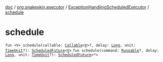 [doc](../../index.md) / [org.snakeskin.executor](../index.md) / [ExceptionHandlingScheduledExecutor](index.md) / [schedule](./schedule.md)

# schedule

`fun <V> schedule(callable: `[`Callable`](http://docs.oracle.com/javase/6/docs/api/java/util/concurrent/Callable.html)`<`[`V`](schedule.md#V)`>?, delay: `[`Long`](https://kotlinlang.org/api/latest/jvm/stdlib/kotlin/-long/index.html)`, unit: `[`TimeUnit`](http://docs.oracle.com/javase/6/docs/api/java/util/concurrent/TimeUnit.html)`?): `[`ScheduledFuture`](http://docs.oracle.com/javase/6/docs/api/java/util/concurrent/ScheduledFuture.html)`<`[`V`](schedule.md#V)`>`
`fun schedule(command: `[`Runnable`](http://docs.oracle.com/javase/6/docs/api/java/lang/Runnable.html)`?, delay: `[`Long`](https://kotlinlang.org/api/latest/jvm/stdlib/kotlin/-long/index.html)`, unit: `[`TimeUnit`](http://docs.oracle.com/javase/6/docs/api/java/util/concurrent/TimeUnit.html)`?): `[`ScheduledFuture`](http://docs.oracle.com/javase/6/docs/api/java/util/concurrent/ScheduledFuture.html)`<*>`